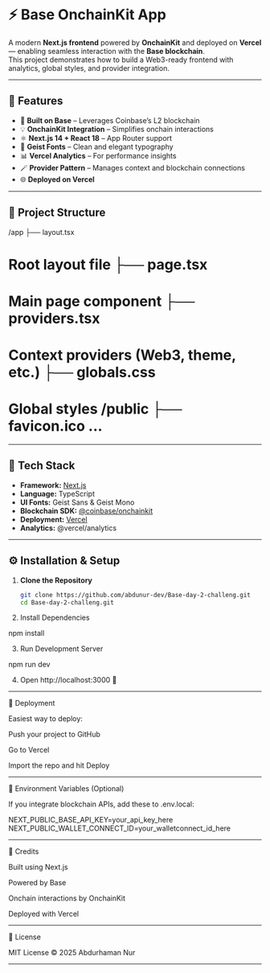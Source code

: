 # ⚡ Base OnchainKit App

A modern **Next.js frontend** powered by **OnchainKit** and deployed on **Vercel** — enabling seamless interaction with the **Base blockchain**.  
This project demonstrates how to build a Web3-ready frontend with analytics, global styles, and provider integration.

---

## 🚀 Features

- 🧱 **Built on Base** – Leverages Coinbase’s L2 blockchain  
- 💡 **OnchainKit Integration** – Simplifies onchain interactions  
- ⚛️ **Next.js 14 + React 18** – App Router support  
- 🎨 **Geist Fonts** – Clean and elegant typography  
- 📊 **Vercel Analytics** – For performance insights  
- 🪄 **Provider Pattern** – Manages context and blockchain connections  
- 🌐 **Deployed on Vercel**

---

## 📂 Project Structure

/app ├── layout.tsx 
# Root layout file ├── page.tsx
# Main page component ├── providers.tsx    
# Context providers (Web3, theme, etc.) ├── globals.css    
# Global styles /public ├── favicon.ico ...

---

## 🧰 Tech Stack

- **Framework:** [Next.js](https://nextjs.org/)
- **Language:** TypeScript
- **UI Fonts:** Geist Sans & Geist Mono
- **Blockchain SDK:** [@coinbase/onchainkit](https://www.npmjs.com/package/@coinbase/onchainkit)
- **Deployment:** [Vercel](https://vercel.com)
- **Analytics:** @vercel/analytics

---

## ⚙️ Installation & Setup

1. **Clone the Repository**
   ```bash
   git clone https://github.com/abdunur-dev/Base-day-2-challeng.git
   cd Base-day-2-challeng.git

2. Install Dependencies

npm install


3. Run Development Server

npm run dev


4. Open http://localhost:3000 🚀



---

🔗 Deployment

Easiest way to deploy:

Push your project to GitHub

Go to Vercel

Import the repo and hit Deploy



---

🧠 Environment Variables (Optional)

If you integrate blockchain APIs, add these to .env.local:

NEXT_PUBLIC_BASE_API_KEY=your_api_key_here
NEXT_PUBLIC_WALLET_CONNECT_ID=your_walletconnect_id_here


---

💙 Credits

Built using Next.js

Powered by Base

Onchain interactions by OnchainKit

Deployed with Vercel



---

📜 License

MIT License © 2025 Abdurhaman Nur

---
